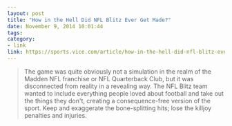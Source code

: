 ```yaml
---
layout: post
title: "How in the Hell Did NFL Blitz Ever Get Made?"
date: November 9, 2014 10:01:44
tags:
category:
- link
link: https://sports.vice.com/article/how-in-the-hell-did-nfl-blitz-ever-get-made
---
```


> The game was quite obviously not a simulation in the realm of the Madden NFL franchise or NFL Quarterback Club, but it was disconnected from reality in a revealing way. The NFL Blitz team wanted to include everything people loved about football and take out the things they don't, creating a consequence-free version of the sport. Keep and exaggerate the bone-splitting hits; lose the killjoy penalties and injuries.